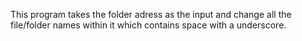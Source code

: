 This program takes the folder adress as the input and change all the file/folder names within it which contains space with a underscore.
